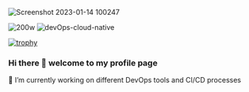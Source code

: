 
![Screenshot 2023-01-14 100247](https://user-images.githubusercontent.com/126022065/223059506-49e91a6e-b0a7-47eb-9fcb-d4753869059e.png)


![200w](https://user-images.githubusercontent.com/126022065/223065145-d989819f-116c-41ff-a6d6-88de9988c663.gif)
![devOps-cloud-native](https://user-images.githubusercontent.com/126022065/223065942-56301e09-e88e-451f-b691-435e3daec3a6.gif)


[![trophy](https://github-profile-trophy.vercel.app/?username=Pharmow)](https://github.com/Pharmow/github-profile-trophy)

### Hi there 👋 welcome to my profile page
🔭 I’m currently working on different DevOps tools and CI/CD processes
<!--
**Pharmow/Pharmow** is a ✨ _special_ ✨ repository because its `README.md` (this file) appears on your GitHub profile.

Here are some ideas to get you started:

- 🔭 I’m currently working on different DevOps tools and CI/CD processes
- 🌱 I’m currently learning ...
- 👯 I’m looking to collaborate on ...
- 🤔 I’m looking for help with ...
- 💬 Ask me about ...
- 📫 How to reach me: ...
- 😄 Pronouns: ...
- ⚡ Fun fact: ...
-->
